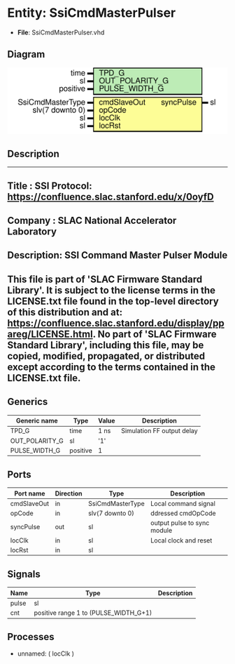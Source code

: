 # Entity: SsiCmdMasterPulser

- **File**: SsiCmdMasterPulser.vhd
## Diagram

![Diagram](SsiCmdMasterPulser.svg "Diagram")
## Description

-----------------------------------------------------------------------------
 Title      : SSI Protocol: https://confluence.slac.stanford.edu/x/0oyfD
-----------------------------------------------------------------------------
 Company    : SLAC National Accelerator Laboratory
-----------------------------------------------------------------------------
 Description: SSI Command Master Pulser Module
-----------------------------------------------------------------------------
 This file is part of 'SLAC Firmware Standard Library'.
 It is subject to the license terms in the LICENSE.txt file found in the
 top-level directory of this distribution and at:
    https://confluence.slac.stanford.edu/display/ppareg/LICENSE.html.
 No part of 'SLAC Firmware Standard Library', including this file,
 may be copied, modified, propagated, or distributed except according to
 the terms contained in the LICENSE.txt file.
-----------------------------------------------------------------------------
## Generics

| Generic name   | Type     | Value | Description                 |
| -------------- | -------- | ----- | --------------------------- |
| TPD_G          | time     | 1 ns  |  Simulation FF output delay |
| OUT_POLARITY_G | sl       | '1'   |                             |
| PULSE_WIDTH_G  | positive | 1     |                             |
## Ports

| Port name   | Direction | Type             | Description                 |
| ----------- | --------- | ---------------- | --------------------------- |
| cmdSlaveOut | in        | SsiCmdMasterType | Local command signal        |
| opCode      | in        | slv(7 downto 0)  | ddressed cmdOpCode          |
| syncPulse   | out       | sl               | output pulse to sync module |
| locClk      | in        | sl               | Local clock and reset       |
| locRst      | in        | sl               |                             |
## Signals

| Name  | Type                                  | Description |
| ----- | ------------------------------------- | ----------- |
| pulse | sl                                    |             |
| cnt   | positive range 1 to (PULSE_WIDTH_G+1) |             |
## Processes
- unnamed: ( locClk )
